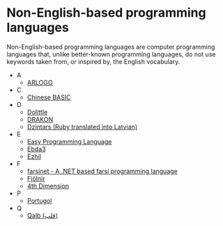 # Non-English-based programming languages
Non-English-based programming languages are computer programming languages that, unlike better-known programming languages, do not use keywords taken from, or inspired by, the English vocabulary.

- A
  - <a href="https://en.wikipedia.org/wiki/ARLOGO" target="_blank" >ARLOGO</a>
- C
  - <a href="https://en.wikipedia.org/wiki/Chinese_BASIC" target="_blank" >Chinese BASIC</a>
- D
  - <a href="https://en.wikipedia.org/wiki/Dolittle_(programming_language)" target="_blank" >Dolittle</a>
  - <a href="https://en.wikipedia.org/wiki/DRAKON" target="_blank" >DRAKON</a>
  - <a href="https://github.com/dzintars-valoda/dzintars" target="_blank" >Dzintars (Ruby translated into Latvian)</a>
- E
  - <a href="https://en.wikipedia.org/wiki/Easy_Programming_Language" target="_blank" >Easy Programming Language</a>
  - <a href="https://en.wikipedia.org/wiki/Ebda3" target="_blank" >Ebda3</a>
  - <a href="https://en.wikipedia.org/wiki/Ezhil_(programming_language)" target="_blank" >Ezhil</a>
- F
  - <a href="https://code.google.com/archive/p/farsinet/" target="_blank" >farsinet - A .NET based farsi programming language</a>
  - <a href="https://en.wikipedia.org/wiki/Fj%C3%B6lnir_(programming_language)" target="_blank" >Fjölnir</a>
  - <a href="https://en.wikipedia.org/wiki/4th_Dimension_(software)" target="_blank" >4th Dimension</a>
- P
  - <a href="https://pt.wikipedia.org/wiki/Portugol" target="_blank" >Portugol</a>
- Q
  - <a href="http://nas.sr/%D9%82%D9%84%D8%A8/" target="_blank" >Qalb (قلب)</a>
